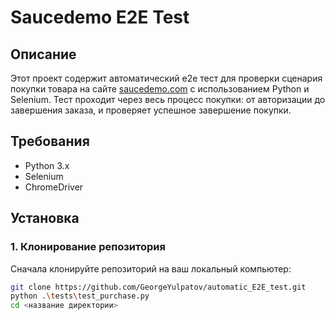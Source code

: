 # Saucedemo E2E Test

## Описание

Этот проект содержит автоматический e2e тест для проверки сценария покупки товара на сайте [saucedemo.com](https://www.saucedemo.com) с использованием Python и Selenium. Тест проходит через весь процесс покупки: от авторизации до завершения заказа, и проверяет успешное завершение покупки.

## Требования

- Python 3.x
- Selenium
- ChromeDriver

## Установка

### 1. Клонирование репозитория

Сначала клонируйте репозиторий на ваш локальный компьютер:

```bash
git clone https://github.com/GeorgeYulpatov/automatic_E2E_test.git
python .\tests\test_purchase.py
cd <название директории>